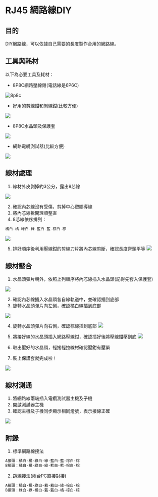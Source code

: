 # RJ45 網路線DIY

## 目的

DIY網路線，可以依據自己需要的長度製作合用的網路線。

## 工具與耗材

以下為必要工具及耗材：

* 8P8C網路壓線鉗(電話線是6P6C)

![8p8c](https://i.imgur.com/ApnGnmg.jpg)

* 好用的剪線鉗和剝線鉗(比較方便)

![](https://i.imgur.com/6YjsQeY.jpg)

* 8P8C水晶頭及保護套

![](https://i.imgur.com/3C8jaze.png)

* 網路電纜測試器(比較方便)

![](https://i.imgur.com/blrz4nA.jpg)

## 線材處理

1. 線材外皮剝掉約3公分，露出8芯線

![](https://i.imgur.com/bEm1Nf6.jpg)

2. 確認內芯線沒有受傷，剪掉中心塑膠導線
3. 將內芯線拆開理順整直
4. 8芯線依序排列：

```bash
橘白-橘-綠白-綠-藍白-藍-棕白-棕
```

![](https://i.imgur.com/CqDc17h.jpg)

5. 排好順序後利用壓線鉗的剪線刀片將內芯線剪斷，確認長度齊頭平等
![](https://i.imgur.com/EI18vG9.jpg)

## 線材壓合

1. 水晶頭彈片朝外，依照上列順序將內芯線插入水晶頭(記得先套入保護套)

![](https://i.imgur.com/d6xosOo.jpg)

2. 確認內芯線插入水晶頭各自線軌道中，並確認插到底部
3. 旋轉水晶頭彈片向左側，確認橘白線插到底部

![](https://i.imgur.com/MXRab8I.jpg)

4. 旋轉水晶頭彈片向右側，確認棕線插到底部
![](https://i.imgur.com/6NMNf98.jpg)

5. 將接好線的水晶頭插入網路壓線鉗，確認插好後將壓線鉗壓到底
![](https://i.imgur.com/jFiUzXX.jpg)

6. 取出壓好的水晶頭，輕搖輕拉線材確認壓鉗有壓緊
7. 裝上保護套就完成啦！

![](https://i.imgur.com/W6KWwmF.jpg)

## 線材測通

1. 將網路線兩端插入電纜測試器主機及子機
2. 開啟測試器主機
3. 確認主機及子機同步顯示相同燈號，表示接線正確

![](https://i.imgur.com/KHGVddX.gif)

## 附錄

1. 標準網路線接法

```bash
A接頭：橘白-橘-綠白-綠-藍白-藍-棕白-棕
B接頭：橘白-橘-綠白-綠-藍白-藍-棕白-棕
```

2. 跳線接法(兩台PC直接對接)

```bash
A接頭：橘白-橘-綠白-藍-藍白-綠-棕白-棕
B接頭：綠白-綠-橘白-藍-藍白-橘-棕白-棕
```
